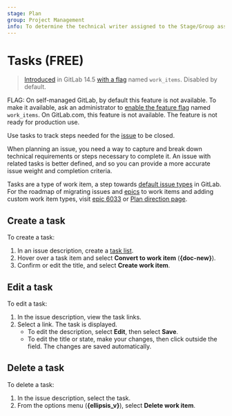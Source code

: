 ```yaml
---
stage: Plan
group: Project Management
info: To determine the technical writer assigned to the Stage/Group associated with this page, see https://about.gitlab.com/handbook/engineering/ux/technical-writing/#assignments
---
```


# Tasks **(FREE)**

> [Introduced](https://gitlab.com/gitlab-org/gitlab/-/issues/334812) in GitLab 14.5 [with a flag](../administration/feature_flags.md) named `work_items`. Disabled by default.

FLAG:
On self-managed GitLab, by default this feature is not available. To make it available,
ask an administrator to [enable the feature flag](../administration/feature_flags.md) named `work_items`.
On GitLab.com, this feature is not available.
The feature is not ready for production use.

Use tasks to track steps needed for the [issue](project/issues/index.md) to be closed.

When planning an issue, you need a way to capture and break down technical
requirements or steps necessary to complete it. An issue with related tasks is better defined,
and so you can provide a more accurate issue weight and completion criteria.

Tasks are a type of work item, a step towards [default issue types](https://gitlab.com/gitlab-org/gitlab/-/issues/323404)
in GitLab.
For the roadmap of migrating issues and [epics](group/epics/index.md)
to work items and adding custom work item types, visit
[epic 6033](https://gitlab.com/groups/gitlab-org/-/epics/6033) or
[Plan direction page](https://about.gitlab.com/direction/plan/).

## Create a task

To create a task:

1. In an issue description, create a [task list](markdown.md#task-lists).
1. Hover over a task item and select **Convert to work item** (**{doc-new}**).
1. Confirm or edit the title, and select **Create work item**.

## Edit a task

To edit a task:

1. In the issue description, view the task links.
1. Select a link. The task is displayed.
   - To edit the description, select **Edit**, then select **Save**.
   - To edit the title or state, make your changes, then click outside the field. The changes are saved automatically.

## Delete a task

To delete a task:

1. In the issue description, select the task.
1. From the options menu (**{ellipsis_v}**), select **Delete work item**.
